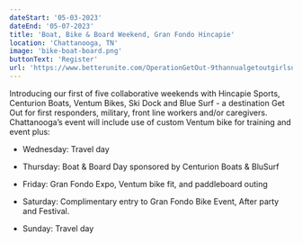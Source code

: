 ```yaml
---
dateStart: '05-03-2023'
dateEnd: '05-07-2023'
title: 'Boat, Bike & Board Weekend, Gran Fondo Hincapie'
location: 'Chattanooga, TN'
image: 'bike-boat-board.png'
buttonText: 'Register'
url: 'https://www.betterunite.com/OperationGetOut-9thannualgetoutgirlsurfpaddlejamweekend'
---
```

Introducing our first of five collaborative weekends with Hincapie Sports, Centurion Boats, Ventum Bikes, Ski Dock and Blue Surf - a destination Get Out for first responders, military, front line workers and/or caregivers. Chattanooga’s event will include use of custom Ventum bike for training and event plus:

* Wednesday: Travel day

* Thursday: Boat & Board Day sponsored by Centurion Boats & BluSurf

* Friday: Gran Fondo Expo, Ventum bike fit, and paddleboard outing

* Saturday: Complimentary entry to Gran Fondo Bike Event, After party and Festival.

* Sunday: Travel day